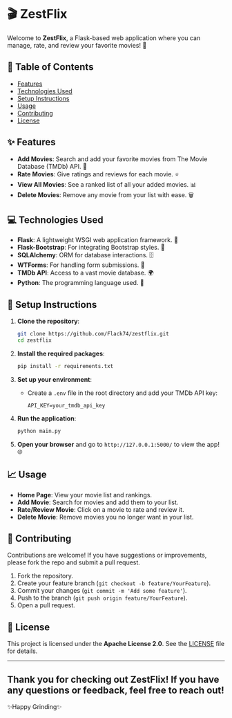 # 🎬 ZestFlix

Welcome to **ZestFlix**, a Flask-based web application where you can manage, rate, and review your favorite movies! 🌟 

## 📖 Table of Contents

- [Features](#features)
- [Technologies Used](#technologies-used)
- [Setup Instructions](#setup-instructions)
- [Usage](#usage)
- [Contributing](#contributing)
- [License](#license)

## ✨ Features

- **Add Movies**: Search and add your favorite movies from The Movie Database (TMDb) API. 🎥
- **Rate Movies**: Give ratings and reviews for each movie. ⭐️
- **View All Movies**: See a ranked list of all your added movies. 📊
- **Delete Movies**: Remove any movie from your list with ease. 🗑️

## 💻 Technologies Used

- **Flask**: A lightweight WSGI web application framework. 🐍
- **Flask-Bootstrap**: For integrating Bootstrap styles. 🎨
- **SQLAlchemy**: ORM for database interactions. 🗄️
- **WTForms**: For handling form submissions. 📝
- **TMDb API**: Access to a vast movie database. 🌍
- **Python**: The programming language used. 🐍

## 🚀 Setup Instructions

1. **Clone the repository**:
   ```bash
   git clone https://github.com/Flack74/zestflix.git
   cd zestflix
   ```

2. **Install the required packages**:
   ```bash
   pip install -r requirements.txt
   ```

3. **Set up your environment**:
   - Create a `.env` file in the root directory and add your TMDb API key:
     ```
     API_KEY=your_tmdb_api_key
     ```

4. **Run the application**:
   ```bash
   python main.py
   ```

5. **Open your browser** and go to `http://127.0.0.1:5000/` to view the app! 🌐

## 📈 Usage

- **Home Page**: View your movie list and rankings.
- **Add Movie**: Search for movies and add them to your list.
- **Rate/Review Movie**: Click on a movie to rate and review it.
- **Delete Movie**: Remove movies you no longer want in your list.

## 🤝 Contributing

Contributions are welcome! If you have suggestions or improvements, please fork the repo and submit a pull request. 

1. Fork the repository.
2. Create your feature branch (`git checkout -b feature/YourFeature`).
3. Commit your changes (`git commit -m 'Add some feature'`).
4. Push to the branch (`git push origin feature/YourFeature`).
5. Open a pull request.

## 📜 License

This project is licensed under the **Apache License 2.0**. See the [LICENSE](LICENSE) file for details.

---

Thank you for checking out **ZestFlix**! If you have any questions or feedback, feel free to reach out!
---
✨Happy Grinding✨
